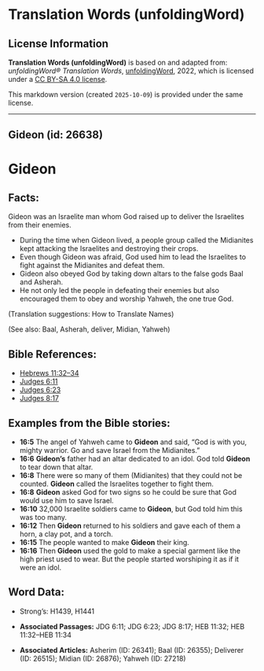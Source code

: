 # Translation Words (unfoldingWord)

## License Information

**Translation Words (unfoldingWord)** is based on and adapted from: _unfoldingWord® Translation Words_, [unfoldingWord](https://unfoldingword.org/utw), 2022, which is licensed under a [CC BY-SA 4.0 license](https://creativecommons.org/licenses/by-sa/4.0/legalcode.en).

This markdown version (created `2025-10-09`) is provided under the same license.



--------------------------------

## Gideon (id: 26638)

Gideon
======

Facts:
------

Gideon was an Israelite man whom God raised up to deliver the Israelites from their enemies.

* During the time when Gideon lived, a people group called the Midianites kept attacking the Israelites and destroying their crops.
* Even though Gideon was afraid, God used him to lead the Israelites to fight against the Midianites and defeat them.
* Gideon also obeyed God by taking down altars to the false gods Baal and Asherah.
* He not only led the people in defeating their enemies but also encouraged them to obey and worship Yahweh, the one true God.

(Translation suggestions: How to Translate Names)

(See also: Baal, Asherah, deliver, Midian, Yahweh)

Bible References:
-----------------

* [Hebrews 11:32–34](https://ref.ly/Heb11:32-Heb11:34)
* [Judges 6:11](https://ref.ly/Judg6:11)
* [Judges 6:23](https://ref.ly/Judg6:23)
* [Judges 8:17](https://ref.ly/Judg8:17)

Examples from the Bible stories:
--------------------------------

* **16:5** The angel of Yahweh came to **Gideon** and said, “God is with you, mighty warrior. Go and save Israel from the Midianites.”
* **16:6** **Gideon’s** father had an altar dedicated to an idol. God told **Gideon** to tear down that altar.
* **16:8** There were so many of them (Midianites) that they could not be counted. **Gideon** called the Israelites together to fight them.
* **16:8** **Gideon** asked God for two signs so he could be sure that God would use him to save Israel.
* **16:10** 32,000 Israelite soldiers came to **Gideon**, but God told him this was too many.
* **16:12** Then **Gideon** returned to his soldiers and gave each of them a horn, a clay pot, and a torch.
* **16:15** The people wanted to make **Gideon** their king.
* **16:16** Then **Gideon** used the gold to make a special garment like the high priest used to wear. But the people started worshiping it as if it were an idol.

Word Data:
----------

* Strong’s: H1439, H1441

* **Associated Passages:** JDG 6:11; JDG 6:23; JDG 8:17; HEB 11:32; HEB 11:32–HEB 11:34
* **Associated Articles:** Asherim (ID: 26341); Baal (ID: 26355); Deliverer (ID: 26515); Midian (ID: 26876); Yahweh (ID: 27218)


